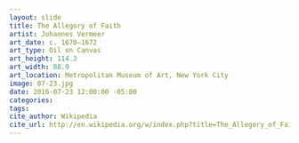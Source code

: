 ```yaml
---
layout: slide
title: The Allegory of Faith
artist: Johannes Vermeer
art_date: c. 1670–1672
art_type: Oil on Canvas
art_height: 114.3
art_width: 88.9
art_location: Metropolitan Museum of Art, New York City
image: 07-23.jpg
date: 2016-07-23 12:00:00 -05:00
categories:
tags:
cite_author: Wikipedia
cite_url: http://en.wikipedia.org/w/index.php?title=The_Allegory_of_Faith&oldid=593424669
---
```

